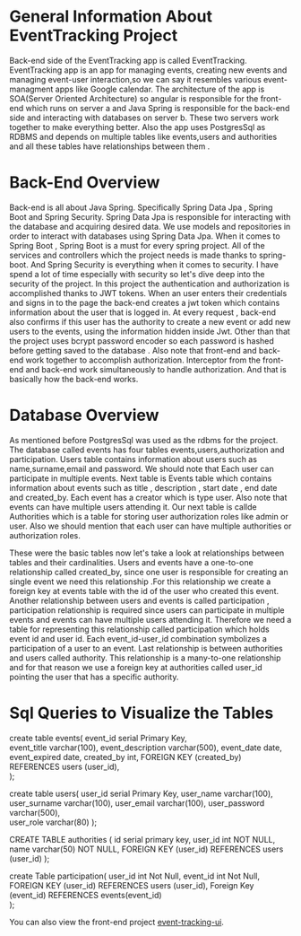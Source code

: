 # General Information About EventTracking Project  

Back-end side of the EventTracking app is called EventTracking. EventTracking app is an app for managing events, creating new events and managing event-user interaction,so we can say it resembles various event-managment apps like Google calendar. The architecture of the app is SOA(Server Oriented Architecture) so  angular is responsible for the front-end which runs on server a  and Java Spring is responsible for the back-end side and interacting with databases on server b. These two servers work together to make everything better. Also the app uses PostgresSql as RDBMS and depends on multiple tables like events,users and authorities and all these tables have relationships between them .
 
 # Back-End Overview

Back-end is all about Java Spring. Specifically Spring Data Jpa , Spring Boot and Spring Security. Spring Data Jpa is responsible for interacting with the database and 
acquiring desired data. We use models and repositories in order to interact with databases using Spring Data Jpa. When it comes to Spring Boot , Spring Boot is a must for every spring project. All of the services and controllers which the project needs is made thanks to spring-boot. And Spring Security is everything when it comes to security. I have spend a lot of time especially with security so  let's dive deep into the security of the project. In this project the authentication and authorization is accomplished thanks to JWT tokens. When an user enters their credentials and signs in to the page the back-end creates a jwt token which contains information about the user that is logged in. At every request , back-end also confirms if this user has the authority to create a new event or add new users to the events, using the information hidden inside Jwt. Other than that the project uses bcrypt password encoder  so each password is hashed before getting saved to the database . Also note that front-end and back-end work together to accomplish authorization. Interceptor from the front-end and back-end work simultaneously to handle authorization. And that is basically how the back-end works.


# Database Overview
As mentioned before PostgresSql was used as the rdbms for the project. The database called events  has four tables events,users,authorization and participation. Users table contains information about users such as name,surname,email and password. We should note that Each user can participate in multiple events. Next table is Events  table which contains information about events such as title , description , start date , end date and created_by. Each event has a creator which is type user. Also note that  events can have multiple users attending it. Our next table is callde Authorities which is a table for storing user authorization roles like admin or user.  Also we should mention that each user can have multiple authorities or authorization roles.

These were the basic tables now let's take a look at relationships between tables and their cardinalities. Users and events have a one-to-one relationship called created_by, since  one user is responsible for  creating an single event we need this relationship .For this relationship we create a foreign key at events table with the id of the user who created this event. Another relationship between users and events is called participation , participation relationship is required since users can participate in multiple events and events can have multiple users attending it. Therefore we need a table for representing this relationship called participation which holds event id and user id. Each event_id-user_id combination symbolizes a participation of a user to an event. Last relationship is between authorities and users called authority. This relationship is a many-to-one relationship and for that reason we use a foreign key at authorities called user_id pointing the user that has a specific authority.

# Sql Queries to Visualize the Tables

create table events(
event_id serial Primary Key,    
event_title varchar(100),
event_description varchar(500),
event_date date,
event_expired  date,
created_by int,
FOREIGN KEY (created_by) REFERENCES users (user_id),  
);

create table users(
user_id serial Primary Key,
user_name varchar(100),
user_surname varchar(100),
user_email varchar(100),
user_password varchar(500),    
user_role varchar(80)
);


CREATE TABLE authorities (
  id  serial primary key,
  user_id int NOT NULL,
  name varchar(50) NOT NULL,
  FOREIGN KEY (user_id) REFERENCES users (user_id)
);



create Table participation(
user_id int Not Null,
event_id int  Not Null,
FOREIGN KEY (user_id) REFERENCES users (user_id),
Foreign Key (event_id) REFERENCES events(event_id)    
);





You can also view the front-end project [event-tracking-ui](https://github.com/cnbrkaydemir/event-tracking-ui).

